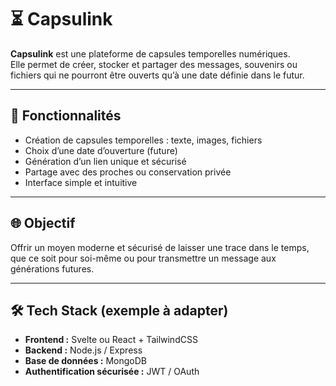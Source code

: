 # ⏳ Capsulink

**Capsulink** est une plateforme de capsules temporelles numériques.  
Elle permet de créer, stocker et partager des messages, souvenirs ou fichiers qui ne pourront être ouverts qu’à une date définie dans le futur.

---

## 🚀 Fonctionnalités

- Création de capsules temporelles : texte, images, fichiers  
- Choix d’une date d’ouverture (future)  
- Génération d’un lien unique et sécurisé  
- Partage avec des proches ou conservation privée  
- Interface simple et intuitive  

---

## 🌐 Objectif

Offrir un moyen moderne et sécurisé de laisser une trace dans le temps, que ce soit pour soi-même ou pour transmettre un message aux générations futures.

---

## 🛠️ Tech Stack (exemple à adapter)

- **Frontend :** Svelte ou React + TailwindCSS  
- **Backend :** Node.js / Express  
- **Base de données :** MongoDB  
- **Authentification sécurisée :** JWT / OAuth

